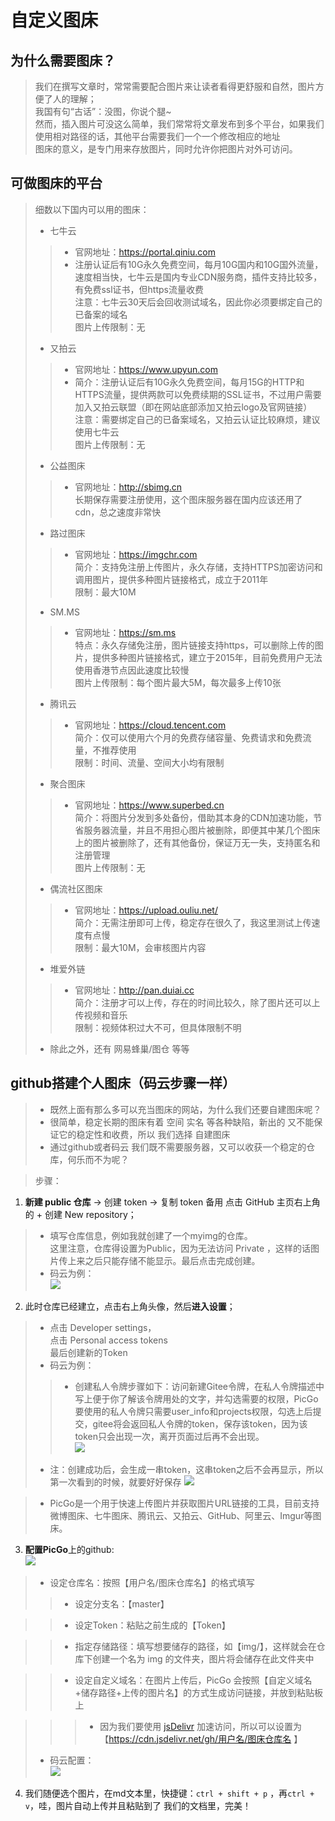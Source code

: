 # 自定义图床
## 为什么需要图床？
> 我们在撰写文章时，常常需要配合图片来让读者看得更舒服和自然，图片方便了人的理解；  
> 我国有句“古话”：没图，你说个腿~  
> 然而，插入图片可没这么简单，我们常常将文章发布到多个平台，如果我们使用相对路径的话，其他平台需要我们一个一个修改相应的地址  
> 图床的意义，是专门用来存放图片，同时允许你把图片对外可访问。  
## 可做图床的平台
> 细数以下国内可以用的图床：  
> * 七牛云  
>> * 官网地址：https://portal.qiniu.com  
>> * 注册认证后有10G永久免费空间，每月10G国内和10G国外流量，速度相当快，七牛云是国内专业CDN服务商，插件支持比较多，有免费ssl证书，但https流量收费  
注意：七牛云30天后会回收测试域名，因此你必须要绑定自己的已备案的域名  
图片上传限制：无
> * 又拍云  
>> * 官网地址：https://www.upyun.com  
>> * 简介：注册认证后有10G永久免费空间，每月15G的HTTP和HTTPS流量，提供两款可以免费续期的SSL证书，不过用户需要加入又拍云联盟（即在网站底部添加又拍云logo及官网链接）  
注意：需要绑定自己的已备案域名，又拍云认证比较麻烦，建议使用七牛云  
图片上传限制：无
> * 公益图床  
>> * 官网地址：http://sbimg.cn  
长期保存需要注册使用，这个图床服务器在国内应该还用了cdn，总之速度非常快  
> * 路过图床
>> * 官网地址：https://imgchr.com  
简介：支持免注册上传图片，永久存储，支持HTTPS加密访问和调用图片，提供多种图片链接格式，成立于2011年  
限制：最大10M
> * SM.MS
>> * 官网地址：https://sm.ms  
特点：永久存储免注册，图片链接支持https，可以删除上传的图片，提供多种图片链接格式，建立于2015年，目前免费用户无法使用香港节点因此速度比较慢  
图片上传限制：每个图片最大5M，每次最多上传10张  
> * 腾讯云
>> * 官网地址：https://cloud.tencent.com  
简介：仅可以使用六个月的免费存储容量、免费请求和免费流量，不推荐使用  
限制：时间、流量、空间大小均有限制  
> * 聚合图床
>> * 官网地址：https://www.superbed.cn  
简介：将图片分发到多处备份，借助其本身的CDN加速功能，节省服务器流量，并且不用担心图片被删除，即便其中某几个图床上的图片被删除了，还有其他备份，保证万无一失，支持匿名和注册管理  
图片上传限制：无  
> * 偶流社区图床
>> * 官网地址：https://upload.ouliu.net/  
简介：无需注册即可上传，稳定存在很久了，我这里测试上传速度有点慢  
限制：最大10M，会审核图片内容  
> * 堆爱外链
>> * 官网地址：http://pan.duiai.cc  
简介：注册才可以上传，存在的时间比较久，除了图片还可以上传视频和音乐  
限制：视频体积过大不可，但具体限制不明  
> * 除此之外，还有 网易蜂巢/图仓 等等  
## github搭建个人图床（码云步骤一样）
> * 既然上面有那么多可以充当图床的网站，为什么我们还要自建图床呢？  
> * 很简单，稳定长期的图床有着 空间 实名 等各种缺陷，新出的 又不能保证它的稳定性和收费，所以 我们选择 自建图床  
> * 通过github或者码云 我们既不需要服务器，又可以收获一个稳定的仓库，何乐而不为呢？  

> 步骤：  
1. **新建 public 仓库** -> 创建 token -> 复制 token 备用
点击 GitHub 主页右上角的 + 创建 New repository；
> * 填写仓库信息，例如我就创建了一个myimg的仓库。  
这里注意，仓库得设置为Public，因为无法访问 Private ，这样的话图片传上来之后只能存储不能显示。最后点击完成创建。  
> * 码云为例：  
![](https://cdn.jsdelivr.net/gh/Huansheng1/myimg/PicGo-img/20200605162107.png)
2. 此时仓库已经建立，点击右上角头像，然后**进入设置**；

> * 点击 Developer settings，  
点击 Personal access tokens  
最后创建新的Token  
> * 码云为例：  
>> * 创建私人令牌步骤如下：访问新建Gitee令牌，在私人令牌描述中写上便于你了解该令牌用处的文字，并勾选需要的权限，PicGo要使用的私人令牌只需要user_info和projects权限，勾选上后提交，gitee将会返回私人令牌的token，保存该token，因为该token只会出现一次，离开页面过后再不会出现。  
![](https://gitee.com/huanshenga/myimg/raw/master/PicGo/20200605211339.png)
> * 注：创建成功后，会生成一串token，这串token之后不会再显示，所以第一次看到的时候，就要好好保存
![](https://cdn.jsdelivr.net/gh/Huansheng1/myimg/PicGo-img/20200605155230.png)  

> * PicGo是一个用于快速上传图片并获取图片URL链接的工具，目前支持微博图床、七牛图床、腾讯云、又拍云、GitHub、阿里云、Imgur等图床。  

3. **配置PicGo**上的github:  
![](https://cdn.jsdelivr.net/gh/Huansheng1/myimg/PicGo-img/20200605154317.png)
> * 设定仓库名：按照【用户名/图床仓库名】的格式填写  
>> * 设定分支名：【master】  

>> * 设定Token：粘贴之前生成的【Token】  

>> * 指定存储路径：填写想要储存的路径，如【img/】，这样就会在仓库下创建一个名为 img 的文件夹，图片将会储存在此文件夹中  

>> * 设定自定义域名：在图片上传后，PicGo 会按照【自定义域名+储存路径+上传的图片名】的方式生成访问链接，并放到粘贴板上  

>>> * 因为我们要使用 [jsDelivr](https://www.dazhuanlan.com/2020/03/26/5e7c9c9250cb8/) 加速访问，所以可以设置为【https://cdn.jsdelivr.net/gh/用户名/图床仓库名 】  
> * 码云配置：  
![](https://gitee.com/huanshenga/myimg/raw/master/PicGo/20200605211057.png)

4. 我们随便选个图片，在md文本里，快捷键：`ctrl + shift + p` ，再`ctrl + v`，哇，图片自动上传并且粘贴到了 我们的文档里，完美！  